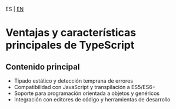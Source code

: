 <!-- MULTILANGUAJE MENU START -->
ES | [EN](https://lckpig.gitbook.io/practical-dev-handbook/typescript/introduction/advantages-features)
<!-- MULTILANGUAJE MENU END -->

# Ventajas y características principales de TypeScript

## Contenido principal
- Tipado estático y detección temprana de errores
- Compatibilidad con JavaScript y transpilación a ES5/ES6+
- Soporte para programación orientada a objetos y genéricos
- Integración con editores de código y herramientas de desarrollo 